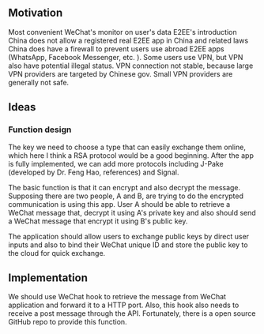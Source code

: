 ## Motivation
Most convenient WeChat's monitor on user's data
E2EE's introduction
China does not allow a registered real E2EE app in China and related laws
China does have a firewall to prevent users use abroad E2EE apps (WhatsApp, Facebook Messenger, etc. ). Some users use VPN, but  VPN also have potential illegal status. VPN connection not stable, because large VPN providers are targeted by Chinese gov. Small VPN providers are generally not safe. 
## Ideas

### Function design
The key we need to choose a type that can easily exchange them online, which here I think a RSA protocol would be a good beginning. After the app is fully implemented, we can add more protocols including J-Pake (developed by Dr. Feng Hao, references) and Signal. 

The basic function is that it can encrypt and also decrypt the message. Supposing there are two people, A and B, are trying to do the encrypted communication is using this app. User A should be able to retrieve a WeChat message that, decrypt it using A's private key and also should send a WeChat message that encrypt it using B's public key. 

The application should allow users to exchange public keys by direct user inputs and also to bind their WeChat unique ID and store the public key to the cloud for quick exchange. 

## Implementation 
We should use WeChat hook to retrieve the message from WeChat application and forward it to a HTTP port. Also, this hook also needs to receive a post message through the API. Fortunately, there is a open source GitHub repo to provide this function. 



